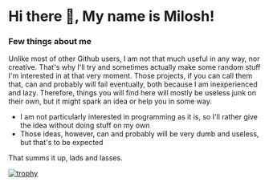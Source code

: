 # Hi there 👋, My name is Milosh!

### Few things about me

Unlike most of other Github users, I am not that much useful in any way, nor creative.
That's why I'll try and sometimes actually make some random stuff I'm interested in at that very moment.
Those projects, if you can call them that, can and probably will fail eventually, both because I am inexperienced and lazy.
Therefore, things you will find here will mostly be useless junk on their own, but it might spark an idea or help you in some way.

* I am not particularly interested in programming as it is, so I'll rather give the idea without doing stuff on my own
* Those ideas, however, can and probably will be very dumb and useless, but that's to be expected

That summs it up, lads and lasses.

[![trophy](https://github-profile-trophy.vercel.app/?username=ryo-ma&theme=oldieno-bg=true&row=1)](https://github.com/ryo-ma/github-profile-trophy)

<!--
**MilesExInferno/MilesExInferno** is a ✨ _special_ ✨ repository because its `README.md` (this file) appears on your GitHub profile.

Here are some ideas to get you started:

- 🔭 I’m currently working on ...
- 🌱 I’m currently learning ...
- 👯 I’m looking to collaborate on ...
- 🤔 I’m looking for help with ...
- 💬 Ask me about ...
- 📫 How to reach me: ...
- 😄 Pronouns: ...
- ⚡ Fun fact: ...
-->
